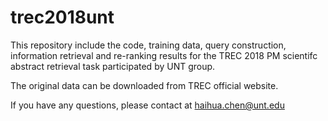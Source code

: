 # trec2018unt

This repository include the code, training data, query construction, information retrieval and re-ranking results for the TREC 2018 PM scientifc abstract retrieval task participated by UNT group. 

The original data can be downloaded from TREC official website. 

If you have any questions, please contact at haihua.chen@unt.edu
